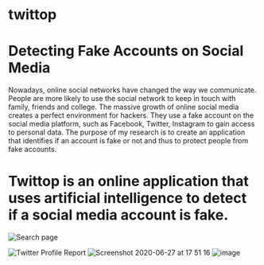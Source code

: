 # twittop
# Detecting Fake Accounts on Social Media

Nowadays, online social networks have changed the way we communicate. People are more likely to use the social network to keep in touch with family, friends and college. The massive growth of online social media creates a perfect environment for hackers. They use a fake account on the social media platform, such as Facebook, Twitter, Instagram to gain access to personal data. The purpose of my research is to create an application that identifies if an account is fake or not and thus to protect people from fake accounts.

# Twittop is an online application that uses artificial intelligence to detect if a social media account is fake.

![Search page](https://user-images.githubusercontent.com/11509775/85924989-6a8a1800-b89e-11ea-80c1-50ec4d431bcf.png)

![Twitter Profile Report ](https://user-images.githubusercontent.com/11509775/85925040-b3da6780-b89e-11ea-996e-415d91eef9cf.png)
![Screenshot 2020-06-27 at 17 51 16](https://user-images.githubusercontent.com/11509775/85925079-d40a2680-b89e-11ea-87d1-62365cafd067.png)
![image](https://user-images.githubusercontent.com/11509775/85925012-8ab9d700-b89e-11ea-99e0-2842a355a116.png)



